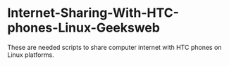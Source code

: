 Internet-Sharing-With-HTC-phones-Linux-Geeksweb
===============================================

These are needed scripts to share computer internet with HTC phones on Linux platforms.
